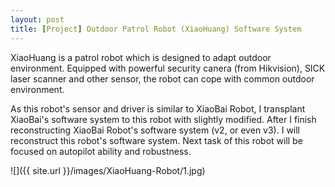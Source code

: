 ```yaml
---
layout: post
title: [Project] Outdoor Patrol Robot (XiaoHuang) Software System
---
```


XiaoHuang is a patrol robot which is designed to adapt outdoor environment. Equipped with powerful security canera (from Hikvision), SICK laser scanner and other sensor, the robot can cope with common outdoor environment.

 
As this robot's sensor and driver is similar to XiaoBai Robot, I transplant XiaoBai's software system to this robot with slightly modified. After I finish reconstructing XiaoBai Robot's software system (v2, or even v3). I will reconstruct this robot's software system. 
Next task of this robot will be focused on autopilot ability and robustness. 


![]({{ site.url }}/images/XiaoHuang-Robot/1.jpg)